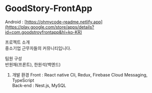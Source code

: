 # GoodStory-FrontApp

Android : [https://ohmycode-readme.netlify.app](https://play.google.com/store/apps/details?id=com.goodstroyfrontapp&hl=ko-KR)


프로젝트 소개  
중소기업 근무자들의 커뮤니티입니다. 

팀원 구성  
반원재(프론트), 한원석(백엔드)  

1. 개발 환경
Front : React native Cli, Redux, Firebase Cloud Messaging, TypeScript  
Back-end : Nest.js, MySQL

